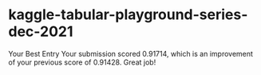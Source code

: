 # kaggle-tabular-playground-series-dec-2021

Your Best Entry 
Your submission scored 0.91714, which is an improvement of your previous score of 0.91428. Great job!
